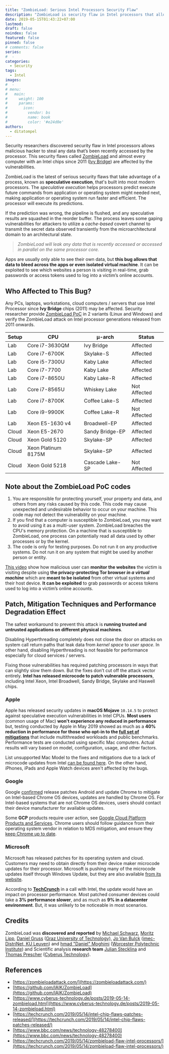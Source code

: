 ```yaml
---
title: "ZombieLoad: Serious Intel Processors Security Flaw"
description: "ZombieLoad is security flaw in Intel processors that allows malicious hacker to steal any data that’s been recently accessed by the processor."
date: 2019-05-15T01:43:22+07:00
lastmod:
draft: false
noindex: false
featured: false
pinned: false
# comments: false
series:
#  - 
categories:
  - Security
tags:
  - Intel
images:
#  - 
# menu:
#   main:
#     weight: 100
#     params:
#       icon:
#         vendor: bs
#         name: book
#         color: '#e24d0e'
authors:
  - ditatompel
---
```


Security researchers discovered security flaw in Intel processors allows malicious hacker to steal any data that’s been recently accessed by the processor. This security flaws called [ZombieLoad](https://zombieloadattack.com/) and almost every computer with an Intel chips since 2011 ([Ivy Bridge](https://en.wikipedia.org/wiki/Ivy_Bridge_(microarchitecture))) are affected by the vulnerabilities.

<!--more-->

ZombieLoad is the latest of serious security flaws that take advantage of a process, known as **speculative execution**, that's built into most modern processors. The *speculative execution* helps processors predict execute future commands from application or operating system might needed next, making application or operating system run faster and efficient. The processor will execute its predictions.

If the prediction was wrong, the pipeline is flushed, and any speculative results are squashed in the reorder buffer. The process leaves some gaping vulnerabilities for attackers to utilize a *cache-based* covert channel to transmit the secret data observed transiently from the microarchitectural domain to an architectural state.

> _ZombieLoad will leak any data that is recently accessed or accessed in parallel on the same processor core._

Apps are usually only able to see their own data, but **this bug allows that data to bleed across the apps or even isolated virtual machine**. It can be exploited to see which websites a person is visiting in real-time, grab passwords or access tokens used to log into a victim’s online accounts.

## Who Affected to This Bug?
Any PCs, laptops, workstations, cloud computers / servers that use Intel Processor since **Ivy Bridge** chips (2011) may be affected. Security researcher provide [ZombieLoad PoC](https://github.com/IAIK/ZombieLoad) in 2 variants (Linux and Windows) and verify the ZombieLoad attack on Intel processor generations released from 2011 onwards.


| Setup | CPU                 | µ-arch          | Status       |
| ----- | ------------------- | --------------- | ------------ |
| Lab   | Core i7-3630QM      | Ivy Bridge      | Affected     |
| Lab   | Core i7-6700K       | Skylake-S       | Affected     |
| Lab   | Core i5-7300U       | Kaby Lake       | Affected     |
| Lab   | Core i7-7700        | Kaby Lake       | Affected     |
| Lab   | Core i7-8650U       | Kaby Lake-R     | Affected     |
| Lab   | Core i7-8565U       | Whiskey Lake    | Not Affected |
| Lab   | Core i7-8700K       | Coffee Lake-S   | Affected     |
| Lab   | Core i9-9900K       | Coffee Lake-R   | Not Affected |
| Lab   | Xeon E5-1630 v4     | Broadwell-EP    | Affected     |
| Cloud | Xeon E5-2670        | Sandy Bridge-EP | Affected     |
| Cloud | Xeon Gold 5120      | Skylake-SP      | Affected     |
| Cloud | Xeon Platinum 8175M | Skylake-SP      | Affected     |
| Cloud | Xeon Gold 5218      | Cascade Lake-SP | Not Affected |


## Note about the ZombieLoad PoC codes
1. You are responsible for protecting yourself, your property and data, and others from any risks caused by this code. This code may cause unexpected and undesirable behavior to occur on your machine. This code may not detect the vulnerability on your machine.
2. If you find that a computer is susceptible to ZombieLoad, you may want to avoid using it as a multi-user system. ZombieLoad breaches the CPU's memory protection. On a machine that is susceptible to ZombieLoad, one process can potentially read all data used by other processes or by the kernel.
3. The code is only for testing purposes. Do not run it on any productive systems. Do not run it on any system that might be used by another person or entity.

[This video](https://zombieloadattack.com/public/videos/demo_720.mp4) show how malicious user can **monitor the websites** the victim is visiting despite using **the privacy-protecting Tor browser _in a virtual machine_** which are **meant to be isolated** from other virtual systems and their host device. **It can be exploited** to grab passwords or access tokens used to log into a victim’s online accounts.

## Patch, Mitigation Techniques and Performance Degradation Effect
The safest workaround to prevent this attack is **running trusted and untrusted applications on different physical machines**.

Disabling Hyperthreading completely does not close the door on attacks on system call return paths that leak data from *kernel space* to *user space*. In other hand, disabling Hyperthreading is not feasible for performance especially for cloud services / servers.


Fixing those vulnerabilities has required patching processors in ways that can slightly slow them down. But the fixes don’t cut off the attack vector entirely. **Intel has released microcode to patch vulnerable processors**, including Intel Xeon, Intel Broadwell, Sandy Bridge, Skylake and Haswell chips.

### Apple
Apple has released security updates in **macOS Mojave** `10.14.5` to protect against speculative execution vulnerabilities in Intel CPUs. **Most users** (common usage of Mac) **won't experience any reduced in performance** but, testing conducted by Apple in May 2019 showed as much as a **40% reduction in performance for those who opt-in to the [full set of mitigations](https://support.apple.com/en-us/HT210108)** that include multithreaded workloads and public benchmarks. Performance tests are conducted using specific Mac computers. Actual results will vary based on model, configuration, usage, and other factors.

List unsupported Mac Model to the fixes and mitigations due to a lack of microcode updates from Intel [can be found here](https://support.apple.com/en-us/HT210107). On the other hand, iPhones, iPads and Apple Watch devices aren't affected by the bugs.

### Google
Google [confirmed](https://support.google.com/faqs/answer/9330250) release patches Android and update Chrome to mitigate on Intel-based Chrome OS devices, updates are handled by Chrome OS. For Intel-based systems that are not Chrome OS devices, users should contact their device manufacturer for available updates.

Some **GCP** products require user action, see [Google Cloud Platform Products and Services](https://support.google.com/faqs/answer/9330250#Google%20Cloud%20Platform%20Products%20and%20Services). Chrome users should follow guidance from their operating system vendor in relation to MDS mitigation, and ensure they [keep Chrome up to date](https://support.google.com/chrome/answer/95414?co=GENIE.Platform%3DDesktop).

### Microsoft
Microsoft has released patches for its operating system and cloud. Customers may need to obtain directly from their device maker microcode updates for their processor. Microsoft is pushing many of the microcode updates itself through Windows Update, but they are also available [from its website](https://support.microsoft.com/en-us/help/4093836/summary-of-intel-microcode-updates).

According to [**TechCrunch**](https://techcrunch.com/) in a call with Intel, the update would have an impact on processor performance. Most patched consumer devices could take a **3% performance slower**, and as much as **9% in a datacenter environment**. But, it was unlikely to be noticeable in most scenarios.

## Credits
ZombieLoad was **discovered and reported** by [Michael Schwarz](https://misc0110.net/), [Moritz Lipp](https://mlq.xyz/), [Daniel Gruss](https://gruss.cc/) ([Graz University of Technology](https://www.iaik.tugraz.at/)), [Jo Van Bulck](https://twitter.com/jovanbulck) ([imec-DistriNet, KU Leuven](https://distrinet.cs.kuleuven.be/)) and [hmad "Daniel" Moghimi](http://www.moghimi.org/) ([Worcester Polytechnic Institute](https://www.wpi.edu/)) and Scientific analysis **research team** [Julian Stecklina](https://twitter.com/blitzclone) and [Thomas Prescher](https://twitter.com/gonzodaruler) ([Cyberus Technology](https://www.cyberus-technology.de/)).

## References

- [https://zombieloadattack.com/](https://zombieloadattack.com/)
- [https://github.com/IAIK/ZombieLoad](https://github.com/IAIK/ZombieLoad)
- [https://www.cyberus-technology.de/posts/2019-05-14-zombieload.html](https://www.cyberus-technology.de/posts/2019-05-14-zombieload.html)
- [https://techcrunch.com/2019/05/14/intel-chip-flaws-patches-released/](https://techcrunch.com/2019/05/14/intel-chip-flaws-patches-released/)
- [https://www.bbc.com/news/technology-48278400](https://www.bbc.com/news/technology-48278400)
- [https://techcrunch.com/2019/05/14/zombieload-flaw-intel-processors/](https://techcrunch.com/2019/05/14/zombieload-flaw-intel-processors/)
